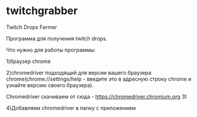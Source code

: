 # twitchgrabber
Twitch Drops Farmer

Программа для получения twitch drops.

Что нужно для работы программы:

  1)браузер chrome

  2)chromedriver подходящий для версии вашего браузера chrome(chrome://settings/help - введите это в адресную строку chrome и узнайте версию своего браузера).

   Chromedriver скачиваем от сюда - https://chromedriver.chromium.org
  3)

  4)Добавляем chromedriver в папку с приложением

